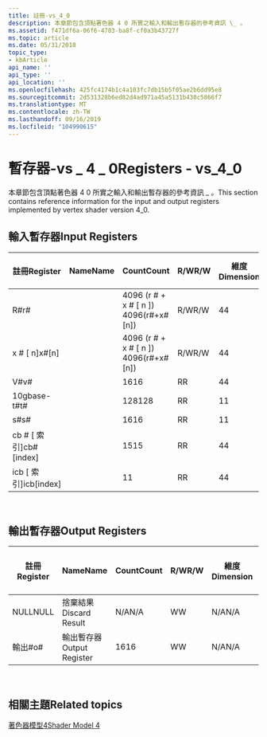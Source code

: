 ```yaml
---
title: 註冊-vs_4_0
description: 本章節包含頂點著色器 4 0 所實之輸入和輸出暫存器的參考資訊 \_ 。
ms.assetid: f471df6a-06f6-4783-ba8f-cf0a3b43727f
ms.topic: article
ms.date: 05/31/2018
topic_type:
- kbArticle
api_name: ''
api_type: ''
api_location: ''
ms.openlocfilehash: 425fc4174b1c4a103fc7db15b5f05ae2b6dd95e8
ms.sourcegitcommit: 2d531328b6ed82d4ad971a45a5131b430c5866f7
ms.translationtype: MT
ms.contentlocale: zh-TW
ms.lasthandoff: 09/16/2019
ms.locfileid: "104990615"
---
```

# <a name="registers---vs_4_0"></a><span data-ttu-id="39ca2-103">暫存器-vs \_ 4 \_ 0</span><span class="sxs-lookup"><span data-stu-id="39ca2-103">Registers - vs\_4\_0</span></span>

<span data-ttu-id="39ca2-104">本章節包含頂點著色器 4 0 所實之輸入和輸出暫存器的參考資訊 \_ 。</span><span class="sxs-lookup"><span data-stu-id="39ca2-104">This section contains reference information for the input and output registers implemented by vertex shader version 4\_0.</span></span>

## <a name="input-registers"></a><span data-ttu-id="39ca2-105">輸入暫存器</span><span class="sxs-lookup"><span data-stu-id="39ca2-105">Input Registers</span></span>



| <span data-ttu-id="39ca2-106">註冊</span><span class="sxs-lookup"><span data-stu-id="39ca2-106">Register</span></span>      | <span data-ttu-id="39ca2-107">Name</span><span class="sxs-lookup"><span data-stu-id="39ca2-107">Name</span></span> | <span data-ttu-id="39ca2-108">Count</span><span class="sxs-lookup"><span data-stu-id="39ca2-108">Count</span></span>              | <span data-ttu-id="39ca2-109">R/W</span><span class="sxs-lookup"><span data-stu-id="39ca2-109">R/W</span></span> | <span data-ttu-id="39ca2-110">維度</span><span class="sxs-lookup"><span data-stu-id="39ca2-110">Dimension</span></span> | <span data-ttu-id="39ca2-111">R 可編制索引\#</span><span class="sxs-lookup"><span data-stu-id="39ca2-111">Indexable by r\#</span></span> | <span data-ttu-id="39ca2-112">Defaults</span><span class="sxs-lookup"><span data-stu-id="39ca2-112">Defaults</span></span> | <span data-ttu-id="39ca2-113">需要 DCL</span><span class="sxs-lookup"><span data-stu-id="39ca2-113">Requires DCL</span></span> |
|---------------|------|--------------------|-----|-----------|------------------|----------|--------------|
| <span data-ttu-id="39ca2-114">R\#</span><span class="sxs-lookup"><span data-stu-id="39ca2-114">r\#</span></span>           |      | <span data-ttu-id="39ca2-115">4096 (r \# + x \# \[ n \]) </span><span class="sxs-lookup"><span data-stu-id="39ca2-115">4096(r\#+x\#\[n\])</span></span> | <span data-ttu-id="39ca2-116">R/W</span><span class="sxs-lookup"><span data-stu-id="39ca2-116">R/W</span></span> | <span data-ttu-id="39ca2-117">4</span><span class="sxs-lookup"><span data-stu-id="39ca2-117">4</span></span>         | <span data-ttu-id="39ca2-118">否</span><span class="sxs-lookup"><span data-stu-id="39ca2-118">No</span></span>               | <span data-ttu-id="39ca2-119">None</span><span class="sxs-lookup"><span data-stu-id="39ca2-119">None</span></span>     | <span data-ttu-id="39ca2-120">Yes</span><span class="sxs-lookup"><span data-stu-id="39ca2-120">Yes</span></span>          |
| <span data-ttu-id="39ca2-121">x \# \[ n\]</span><span class="sxs-lookup"><span data-stu-id="39ca2-121">x\#\[n\]</span></span>      |      | <span data-ttu-id="39ca2-122">4096 (r \# + x \# \[ n \]) </span><span class="sxs-lookup"><span data-stu-id="39ca2-122">4096(r\#+x\#\[n\])</span></span> | <span data-ttu-id="39ca2-123">R/W</span><span class="sxs-lookup"><span data-stu-id="39ca2-123">R/W</span></span> | <span data-ttu-id="39ca2-124">4</span><span class="sxs-lookup"><span data-stu-id="39ca2-124">4</span></span>         | <span data-ttu-id="39ca2-125">是</span><span class="sxs-lookup"><span data-stu-id="39ca2-125">Yes</span></span>              | <span data-ttu-id="39ca2-126">無</span><span class="sxs-lookup"><span data-stu-id="39ca2-126">None</span></span>     | <span data-ttu-id="39ca2-127">Yes</span><span class="sxs-lookup"><span data-stu-id="39ca2-127">Yes</span></span>          |
| <span data-ttu-id="39ca2-128">V\#</span><span class="sxs-lookup"><span data-stu-id="39ca2-128">v\#</span></span>           |      | <span data-ttu-id="39ca2-129">16</span><span class="sxs-lookup"><span data-stu-id="39ca2-129">16</span></span>                 | <span data-ttu-id="39ca2-130">R</span><span class="sxs-lookup"><span data-stu-id="39ca2-130">R</span></span>   | <span data-ttu-id="39ca2-131">4</span><span class="sxs-lookup"><span data-stu-id="39ca2-131">4</span></span>         | <span data-ttu-id="39ca2-132">是</span><span class="sxs-lookup"><span data-stu-id="39ca2-132">Yes</span></span>              | <span data-ttu-id="39ca2-133">無</span><span class="sxs-lookup"><span data-stu-id="39ca2-133">None</span></span>     | <span data-ttu-id="39ca2-134">Yes</span><span class="sxs-lookup"><span data-stu-id="39ca2-134">Yes</span></span>          |
| <span data-ttu-id="39ca2-135">10gbase-t\#</span><span class="sxs-lookup"><span data-stu-id="39ca2-135">t\#</span></span>           |      | <span data-ttu-id="39ca2-136">128</span><span class="sxs-lookup"><span data-stu-id="39ca2-136">128</span></span>                | <span data-ttu-id="39ca2-137">R</span><span class="sxs-lookup"><span data-stu-id="39ca2-137">R</span></span>   | <span data-ttu-id="39ca2-138">1</span><span class="sxs-lookup"><span data-stu-id="39ca2-138">1</span></span>         | <span data-ttu-id="39ca2-139">否</span><span class="sxs-lookup"><span data-stu-id="39ca2-139">No</span></span>               | <span data-ttu-id="39ca2-140">None</span><span class="sxs-lookup"><span data-stu-id="39ca2-140">None</span></span>     | <span data-ttu-id="39ca2-141">Yes</span><span class="sxs-lookup"><span data-stu-id="39ca2-141">Yes</span></span>          |
| <span data-ttu-id="39ca2-142">s\#</span><span class="sxs-lookup"><span data-stu-id="39ca2-142">s\#</span></span>           |      | <span data-ttu-id="39ca2-143">16</span><span class="sxs-lookup"><span data-stu-id="39ca2-143">16</span></span>                 | <span data-ttu-id="39ca2-144">R</span><span class="sxs-lookup"><span data-stu-id="39ca2-144">R</span></span>   | <span data-ttu-id="39ca2-145">1</span><span class="sxs-lookup"><span data-stu-id="39ca2-145">1</span></span>         | <span data-ttu-id="39ca2-146">否</span><span class="sxs-lookup"><span data-stu-id="39ca2-146">No</span></span>               | <span data-ttu-id="39ca2-147">None</span><span class="sxs-lookup"><span data-stu-id="39ca2-147">None</span></span>     | <span data-ttu-id="39ca2-148">Yes</span><span class="sxs-lookup"><span data-stu-id="39ca2-148">Yes</span></span>          |
| <span data-ttu-id="39ca2-149">cb \# \[ 索引\]</span><span class="sxs-lookup"><span data-stu-id="39ca2-149">cb\#\[index\]</span></span> |      | <span data-ttu-id="39ca2-150">15</span><span class="sxs-lookup"><span data-stu-id="39ca2-150">15</span></span>                 | <span data-ttu-id="39ca2-151">R</span><span class="sxs-lookup"><span data-stu-id="39ca2-151">R</span></span>   | <span data-ttu-id="39ca2-152">4</span><span class="sxs-lookup"><span data-stu-id="39ca2-152">4</span></span>         | <span data-ttu-id="39ca2-153">是 (內容) </span><span class="sxs-lookup"><span data-stu-id="39ca2-153">Yes(Contents)</span></span>    | <span data-ttu-id="39ca2-154">無</span><span class="sxs-lookup"><span data-stu-id="39ca2-154">None</span></span>     | <span data-ttu-id="39ca2-155">Yes</span><span class="sxs-lookup"><span data-stu-id="39ca2-155">Yes</span></span>          |
| <span data-ttu-id="39ca2-156">icb \[ 索引\]</span><span class="sxs-lookup"><span data-stu-id="39ca2-156">icb\[index\]</span></span>  |      | <span data-ttu-id="39ca2-157">1</span><span class="sxs-lookup"><span data-stu-id="39ca2-157">1</span></span>                  | <span data-ttu-id="39ca2-158">R</span><span class="sxs-lookup"><span data-stu-id="39ca2-158">R</span></span>   | <span data-ttu-id="39ca2-159">4</span><span class="sxs-lookup"><span data-stu-id="39ca2-159">4</span></span>         | <span data-ttu-id="39ca2-160">是 (內容) </span><span class="sxs-lookup"><span data-stu-id="39ca2-160">Yes(Contents)</span></span>    | <span data-ttu-id="39ca2-161">無</span><span class="sxs-lookup"><span data-stu-id="39ca2-161">None</span></span>     | <span data-ttu-id="39ca2-162">Yes</span><span class="sxs-lookup"><span data-stu-id="39ca2-162">Yes</span></span>          |



 

## <a name="output-registers"></a><span data-ttu-id="39ca2-163">輸出暫存器</span><span class="sxs-lookup"><span data-stu-id="39ca2-163">Output Registers</span></span>



| <span data-ttu-id="39ca2-164">註冊</span><span class="sxs-lookup"><span data-stu-id="39ca2-164">Register</span></span> | <span data-ttu-id="39ca2-165">Name</span><span class="sxs-lookup"><span data-stu-id="39ca2-165">Name</span></span>            | <span data-ttu-id="39ca2-166">Count</span><span class="sxs-lookup"><span data-stu-id="39ca2-166">Count</span></span> | <span data-ttu-id="39ca2-167">R/W</span><span class="sxs-lookup"><span data-stu-id="39ca2-167">R/W</span></span> | <span data-ttu-id="39ca2-168">維度</span><span class="sxs-lookup"><span data-stu-id="39ca2-168">Dimension</span></span> | <span data-ttu-id="39ca2-169">R 可編制索引\#</span><span class="sxs-lookup"><span data-stu-id="39ca2-169">Indexable by r\#</span></span> | <span data-ttu-id="39ca2-170">Defaults</span><span class="sxs-lookup"><span data-stu-id="39ca2-170">Defaults</span></span> | <span data-ttu-id="39ca2-171">需要 DCL</span><span class="sxs-lookup"><span data-stu-id="39ca2-171">Requires DCL</span></span> |
|----------|-----------------|-------|-----|-----------|------------------|----------|--------------|
| <span data-ttu-id="39ca2-172">NULL</span><span class="sxs-lookup"><span data-stu-id="39ca2-172">NULL</span></span>     | <span data-ttu-id="39ca2-173">捨棄結果</span><span class="sxs-lookup"><span data-stu-id="39ca2-173">Discard Result</span></span>  | <span data-ttu-id="39ca2-174">N/A</span><span class="sxs-lookup"><span data-stu-id="39ca2-174">N/A</span></span>   | <span data-ttu-id="39ca2-175">W</span><span class="sxs-lookup"><span data-stu-id="39ca2-175">W</span></span>   | <span data-ttu-id="39ca2-176">N/A</span><span class="sxs-lookup"><span data-stu-id="39ca2-176">N/A</span></span>       | <span data-ttu-id="39ca2-177">N/A</span><span class="sxs-lookup"><span data-stu-id="39ca2-177">N/A</span></span>              | <span data-ttu-id="39ca2-178">N/A</span><span class="sxs-lookup"><span data-stu-id="39ca2-178">N/A</span></span>      | <span data-ttu-id="39ca2-179">否</span><span class="sxs-lookup"><span data-stu-id="39ca2-179">No</span></span>           |
| <span data-ttu-id="39ca2-180">輸出\#</span><span class="sxs-lookup"><span data-stu-id="39ca2-180">o\#</span></span>      | <span data-ttu-id="39ca2-181">輸出暫存器</span><span class="sxs-lookup"><span data-stu-id="39ca2-181">Output Register</span></span> | <span data-ttu-id="39ca2-182">16</span><span class="sxs-lookup"><span data-stu-id="39ca2-182">16</span></span>    | <span data-ttu-id="39ca2-183">W</span><span class="sxs-lookup"><span data-stu-id="39ca2-183">W</span></span>   | <span data-ttu-id="39ca2-184">N/A</span><span class="sxs-lookup"><span data-stu-id="39ca2-184">N/A</span></span>       | <span data-ttu-id="39ca2-185">N/A</span><span class="sxs-lookup"><span data-stu-id="39ca2-185">N/A</span></span>              | <span data-ttu-id="39ca2-186">4</span><span class="sxs-lookup"><span data-stu-id="39ca2-186">4</span></span>        | <span data-ttu-id="39ca2-187">是</span><span class="sxs-lookup"><span data-stu-id="39ca2-187">Yes</span></span>          |



 

## <a name="related-topics"></a><span data-ttu-id="39ca2-188">相關主題</span><span class="sxs-lookup"><span data-stu-id="39ca2-188">Related topics</span></span>

<dl> <dt>

[<span data-ttu-id="39ca2-189">著色器模型4</span><span class="sxs-lookup"><span data-stu-id="39ca2-189">Shader Model 4</span></span>](dx-graphics-hlsl-sm4.md)
</dt> </dl>

 

 




